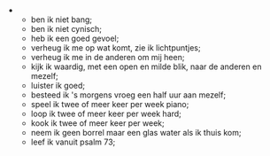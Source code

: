 - * ben ik niet bang;
  * ben ik niet cynisch;
  * heb ik een goed gevoel;
  * verheug ik me op wat komt, zie ik lichtpuntjes;
  * verheug ik me in de anderen om mij heen;
  * kijk ik waardig, met een open en milde blik, naar de anderen en mezelf;
  * luister ik goed;
  * besteed ik 's morgens vroeg een half uur aan mezelf;
  * speel ik twee of meer keer per week piano;
  * loop ik twee of meer keer per week hard;
  * kook ik twee of meer keer per week;
  * neem ik geen borrel maar een glas water als ik thuis kom;
  * leef ik vanuit psalm 73;